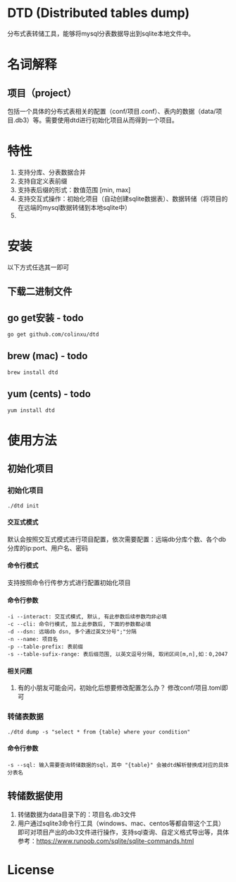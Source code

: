 # DTD (Distributed tables dump) 
分布式表转储工具，能够将mysql分表数据导出到sqlite本地文件中。

# 名词解释
## 项目（project）
包括一个具体的分布式表相关的配置（conf/项目.conf）、表内的数据（data/项目.db3）等。需要使用dtd进行初始化项目从而得到一个项目。


# 特性
1. 支持分库、分表数据合并
2. 支持自定义表前缀
3. 支持表后缀的形式：数值范围 [min, max]
4. 支持交互式操作：初始化项目（自动创建sqlite数据表）、数据转储（将项目的在远端的mysql数据转储到本地sqlite中）
5. 

# 安装
以下方式任选其一即可
## 下载二进制文件

## go get安装 - todo
```shell
go get github.com/colinxu/dtd
```

## brew (mac)  - todo
```shell
brew install dtd
```
## yum (cents) - todo
```shell
yum install dtd
```

# 使用方法
## 初始化项目

### 初始化项目
```shell
./dtd init
```
#### 交互式模式
默认会按照交互式模式进行项目配置，依次需要配置：远端db分库个数、各个db分库的ip:port、用户名、密码

#### 命令行模式
支持按照命令行传参方式进行配置初始化项目

#### 命令行参数
```
-i --interact: 交互式模式, 默认, 有此参数后续参数均非必填
-c --cli: 命令行模式, 加上此参数后, 下面的参数都必填
-d --dsn: 远端db dsn, 多个通过英文分号";"分隔 
-n --name: 项目名
-p --table-prefix: 表前缀
-s --table-sufix-range: 表后缀范围, 以英文逗号分隔, 取闭区间[m,n],如：0,2047
```
#### 相关问题
1. 有的小朋友可能会问，初始化后想要修改配置怎么办？
修改conf/项目.toml即可

### 转储表数据
```shell
./dtd dump -s "select * from {table} where your condition"
```

#### 命令行参数
```
-s --sql: 输入需要查询转储数据的sql，其中 "{table}" 会被dtd解析替换成对应的具体分表名
```

## 转储数据使用
1. 转储数据为data目录下的：项目名.db3文件
2. 用户通过sqlite3命令行工具（windows、mac、centos等都自带这个工具）即可对项目产出的db3文件进行操作，支持sql查询、自定义格式导出等，具体参考：https://www.runoob.com/sqlite/sqlite-commands.html

# License
